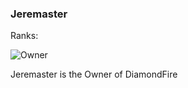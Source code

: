 ### Jeremaster
Ranks:

![Owner](https://img.shields.io/static/v1?label=&message=Owner&color=red)

Jeremaster is the Owner of DiamondFire
